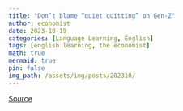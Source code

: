 ```yaml
---
title: "Don’t blame “quiet quitting” on Gen-Z"
author: economist
date: 2023-10-19
categories: [Language Learning, English]
tags: [english learning, the economist]
math: true
mermaid: true
pin: false
img_path: /assets/img/posts/202310/
---
```




[Source](https://www.economist.com/graphic-detail/2023/10/06/dont-blame-quiet-quitting-on-gen-z)



